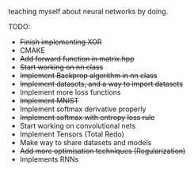 teaching myself about neural networks by doing.

TODO:
*   ~~Finish implementing XOR~~ 
*   CMAKE
*   ~~Add forward function in matrix.hpp~~
*   ~~Start working on nn class~~
*   ~~Implement Backprop algorithm in nn class~~
*   ~~Implement datasets, and a way to import datasets~~
*   Implement more loss functions
*	~~Implement MNIST~~
*	Implement softmax derivative properly
* 	~~Implement softmax with entropy loss rule~~
* 	Start working on convolutional nets
*	Implement Tensors (Total Redo)
*	Make way to share datasets and models
* 	~~Add more optimisation techniques (Regularization)~~
* 	Implements RNNs
